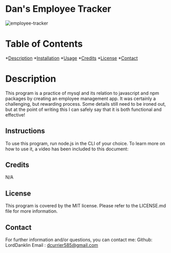 # Dan's Employee Tracker

![employee-tracker](https://user-images.githubusercontent.com/112973907/219803645-c41bcbf1-c219-4150-9f20-7c7694882902.png)

# Table of Contents
*[Description](#description)
*[Installation](#installation)
*[Usage](#usage)
*[Credits](#credits)
*[License](#license)
*[Contact](#contact)

# Description
This program is a practice of mysql and its relation  to javascript  and npm packages by creating  an employee management app. It was certainly a challenging, but rewarding process. Some details still need to be ironed out, but at the point of writing this I can safely say that it is both functional and effective! 
## Instructions
To use this program, run node.js in the CLI of your choice. To learn more on how to use it, a video has been included to this document: 
## Credits
N/A
## License
This program is covered by the MIT license. Please refer to the LICENSE.md file for more information.
## Contact
For further information and/or questions, you can contact me:
Github: LordDanklin
Email : dcurrier585@gmail.com
